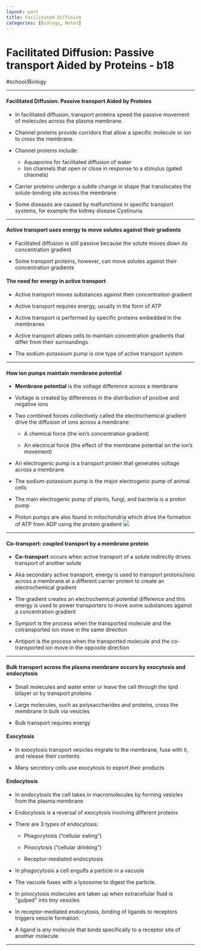 ```yaml
---
layout: post
title: Facilitated Diffusion
categories: [Biology, Notes]
---
```

# Facilitated Diffusion: Passive transport Aided by Proteins - b18
#school/Biology
- - - -
#### Facilitated Diffusion: Passive transport Aided by Proteins
* In facilitated diffusion, transport proteins speed the passive movement of molecules across the plasma membrane.

* Channel proteins provide corridors that allow a specific molecule or ion to cross the membrane.

* Channel proteins include:
	* Aquaporins for facilitated diffusion of water
	* Ion channels that open or close in response to a stimulus (gated channels)

* Carrier proteins undergo a subtle change in shape that translocates the solute-binding site across the membrane

* Some diseases are caused by malfunctions in specific transport systems, for example the kidney disease Cystinuria.
- - - -
#### Active transport uses energy to move solutes against their gradients
* Facilitated diffusion is still passive because the solute moves down its concentration gradient

* Some transport proteins, however, can move solutes against their concentration gradients


#### The need for energy in active transport
* Active transport moves substances against their concentration gradient

* Active transport requires energy, usually in the form of ATP

* Active transport is performed by specific proteins embedded in the membranes

* Active transport allows cells to maintain concentration gradients that differ from their surroundings

* The sodium-potassium pump is one type of active transport system

- - - -
#### How ion pumps maintain membrane potential
* **Membrane potential** is the voltage difference across a membrane

* Voltage is created by differences in the distribution of positive and negative ions

* Two combined forces collectively called the electrochemical gradient drive the diffusion of ions across a membrane:

	* A chemical force (the ion’s concentration gradient)

	* An electrical force (the effect of the membrane potential on the ion’s movement)

* An electrogenic pump is a transport protein that generates voltage across a membrane

* The sodium-potassium pump is the major electrogenic pump of animal cells

* The main electrogenic pump of plants, fungi, and bacteria is a proton pump

* Proton pumps are also found in mitochondria which drive the formation of ATP from ADP using the protein gradient
![](Facilitated%20Diffusion%20Passive%20transport%20Aided%20by%20Proteins%20-%20b18/qbFhxQ9gHPn1Ro2fzrx-RDW8S1iL9m94CINEnQ6voUofCGlTTcAVmLM5eTxdKrI3-SaGcVgj4ikKDSdDzpcY1NaPIsNdYKcpyQWlZTR0ueY-L7lK166crl3gRPbej77MY4_l66da.png)
- - - -
#### Co-transport: coupled transport by a membrane protein
* **Co-transport** occurs when active transport of a solute indirectly drives transport of another solute

* Aka secondary active transport, energy is used to transport protons/ions across a membrane at a different carrier protein to create an electrochemical gradient

* The gradient creates an electrochemical potential difference and this energy is used to power transporters to move some substances against a concentration gradient

* Symport is the process when the transported molecule and the cotransported ion move in the same direction

* Antiport is the process when the transported molecule and the co-transported ion move in the opposite direction
- - - -
#### Bulk transport across the plasma membrane occurs by exocytosis and endocytosis
* Small molecules and water enter or leave the cell through the lipid bilayer or by transport proteins

* Large molecules, such as polysaccharides and proteins, cross the membrane in bulk via vesicles

* Bulk transport requires energy


#### Exocytosis
* In exocytosis transport vesicles migrate to the membrane, fuse with it, and release their contents

* Many secretory cells use exocytosis to export their products


#### Endocytosis
* In endocytosis the cell takes in macromolecules by forming vesicles from the plasma membrane

* Endocytosis is a reversal of exocytosis involving different proteins

* There are 3 types of endocytosis:

	* Phagocytosis (“cellular eating”)

	* Pinocytosis (“cellular drinking”)

	* Receptor-mediated endocytosis

* In phagocytosis a cell engulfs a particle in a vacuole

* The vacuole fuses with a lysosome to digest the particle.
* In pinocytosis molecules are taken up when extracellular fluid is "gulped" into tiny vesicles

* In receptor-mediated endocytosis, binding of ligands to receptors triggers vesicle formation.
* A ligand is any molecule that binds specifically to a receptor site of another molecule.
- - - -
